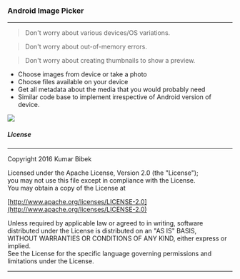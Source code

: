 ### Android Image Picker
---


>Don't worry about various devices/OS variations.

>Don't worry about out-of-memory errors.

>Don't worry about creating thumbnails to show a preview.

- Choose images from device or take a photo
- Choose files available on your device
- Get all metadata about the media that you would probably need
- Similar code base to implement irrespective of Android version of device.


[![](https://jitpack.io/v/hanihashemi/AndroidImagePicker.svg)](https://jitpack.io/#hanihashemi/AndroidImagePicker)

##### License
---

Copyright 2016 Kumar Bibek

Licensed under the Apache License, Version 2.0 (the "License");<br />
you may not use this file except in compliance with the License.<br />
You may obtain a copy of the License at
   
[http://www.apache.org/licenses/LICENSE-2.0](http://www.apache.org/licenses/LICENSE-2.0)
	
Unless required by applicable law or agreed to in writing, software<br />
distributed under the License is distributed on an "AS IS" BASIS,<br />
WITHOUT WARRANTIES OR CONDITIONS OF ANY KIND, either express or implied.<br />
See the License for the specific language governing permissions and<br />
limitations under the License.

---
